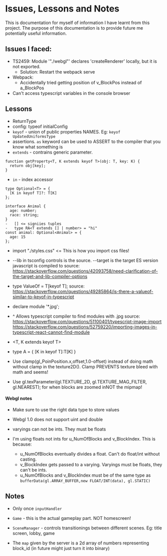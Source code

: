 # Issues, Lessons and Notes

This is documentation for myself of information I have learnt from this project. The purpose of this documentation is to provide future me potentially useful information.

## Issues I faced:

-   TS2459: Module '"./webgl"' declares 'createRenderer' locally, but it is not exported.
    -   Solution: Restart the webpack serve
-   Webpack:
    -   Accidentally tried getting position of v_BlockPos instead of a_BlockPos
-   Can't access typescript variables in the console browser

## Lessons

-   ReturnType<typeof createRenderer>
-   config: typeof initialConfig
-   `keyof` - union of public properties NAMES. Eg: `keyof UpdatedUniformsType`
-   assertions. `as` keyword can be used to ASSERT to the compiler that you know what something is
-   `extends` - contrains generic parameter.

```
function getProperty<T, K extends keyof T>(obj: T, key: K) {
  return obj[key];
}
```

-   `in` - index accessor

```
type Optional<T> = {
  [K in keyof T]?: T[K]
};

interface Animal {
  age: number;
  race: string;
}
-	[] <= signiies tuples
-	type RA<T extends [] | number> = "hi"
const animal: Optional<Animal> = {
  age: 15
};
```

-   import "./styles.css" <= This is how you import css files!

-   --lib in tsconfig controls is the source. --target is the target ES version javascript is compiled to
    source: https://stackoverflow.com/questions/42093758/need-clarification-of-the-target-and-lib-compiler-options

-   type ValueOf<T> = T[keyof T];
    source: https://stackoverflow.com/questions/49285864/is-there-a-valueof-similar-to-keyof-in-typescript

-   declare module '\*.jpg';
-   ^ Allows typescript compiler to find modules with .jpg
    source:
    https://stackoverflow.com/questions/51100401/typescript-image-import
    https://stackoverflow.com/questions/52759220/importing-images-in-typescript-react-cannot-find-module
-   <T, K extends keyof T>

-   type A<T> = {
    [K in keyof T]:T[K]
    }

-   Use clamp(gl_PoinPosition.x,offset,1.0-offset) instead of doing math without clamp in the texture2D(). Clamp PREVENTS texture bleed with math and
    seems!
-   Use gl.texParameteri(gl.TEXTURE_2D, gl.TEXTURE_MAG_FILTER, gl.NEAREST); for when blocks are zoomed inNOT the mipmap!

#### Webgl notes

-   Make sure to use the right data type to store values
-   Webgl 1.0 does not support uint and double
-   varyings can not be ints. They must be floats

-   I'm using floats not ints for u_NumOfBlocks and v_BlockIndex. This is because:
    -   u_NumOfBlocks eventually divides a float. Can't do float/int without casting.
    -   v_BlockIndex gets passed to a varying. Varyings must be floats, they can't be ints.
    -   u_NumOfBlocks and v_BlockIndex must be of the same type as `bufferData(gl.ARRAY_BUFFER,new FLOAT/INT(data), gl.STATIC)`

## Notes

-   Only once `inputHandler`
-   `Game` - this is the actual gameplay part. NOT homescreen!
-   `SceneManager` - controls transitionings between different scenes. Eg: title screen, lobby, game

-   The `map` given by the server is a 2d array of numbers representing block_id (in future might just turn it into binary)
